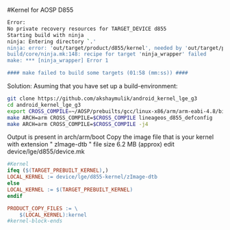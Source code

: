 #Kernel for AOSP D855
```sh
Error:
No private recovery resources for TARGET_DEVICE d855
Starting build with ninja
ninja: Entering directory `.'
ninja: error: 'out/target/product/d855/kernel', needed by 'out/target/product/d855/boot.img', missing and no known rule to make it
build/core/ninja.mk:148: recipe for target 'ninja_wrapper' failed
make: *** [ninja_wrapper] Error 1

#### make failed to build some targets (01:58 (mm:ss)) ####
```
Solution: Asuming that you have set up a build-environment:
```sh
git clone https://github.com/akshaymulik/android_kernel_lge_g3
cd android_kernel_lge_g3
export CROSS_COMPILE=~/AOSP/prebuilts/gcc/linux-x86/arm/arm-eabi-4.8/bin/arm-eabi-
make ARCH=arm CROSS_COMPILE=$CROSS_COMPILE lineageos_d855_defconfig
make ARCH=arm CROSS_COMPILE=$CROSS_COMPILE -j4
```
Output is present in arch/arm/boot
Copy the image file that is your kernel with extension " zImage-dtb " file size 6.2 MB (approx)
edit device/lge/d855/device.mk
```mk
#Kernel
ifeq ($(TARGET_PREBUILT_KERNEL),)
LOCAL_KERNEL := device/lge/d855-kernel/zImage-dtb
else
LOCAL_KERNEL := $(TARGET_PREBUILT_KERNEL)
endif

PRODUCT_COPY_FILES := \
    $(LOCAL_KERNEL):kernel
#kernel-block-ends
```
